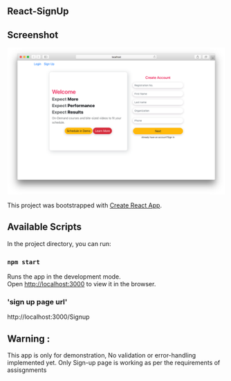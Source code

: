 ## React-SignUp

## Screenshot

<div align="center">
<img src="https://raw.githubusercontent.com/ankitmlive/react-sighup/main/public/Screen%20Shot%202020-10-21%20at%203.01.51%20PM.png">
</div>

This project was bootstrapped with [Create React App](https://github.com/facebook/create-react-app).

## Available Scripts

In the project directory, you can run:

### `npm start`

Runs the app in the development mode.<br />
Open [http://localhost:3000](http://localhost:3000) to view it in the browser.

### 'sign up page url'

http://localhost:3000/Signup

## Warning :

This app is only for demonstration, No validation or error-handling implemented yet.
Only Sign-up page is working as per the requirements of assisgnments

